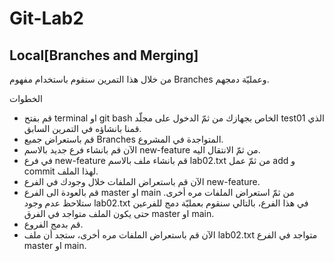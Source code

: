 # Git-Lab2
## Local[Branches and Merging]

من خلال هذا التمرين سنقوم باستخدام مفهوم Branches وعمليّة دمجهم. 

الخطوات
- قم بفتح terminal او git bash الخاص بجهازك من ثمّ الدخول على مجلّد test01 الذي قمنا بانشاؤه في التمرين السابق. 
- قم باستعراض جميع Branches المتواجدة في المشروع. 
- الآن قم بانشاء فرع جديد بالاسم new-feature من ثمّ الانتقال اليه. 
- في فرع new-feature قم بانشاء ملف بالاسم lab02.txt من ثمّ عمل add و commit لهذا الملف. 
- الآن قم باستعراض الملفات خلال وجودك في الفرع new-feature.
- قم بالعودة الى الفرع master او main من ثمّ استعراض الملفات مره أخرى. ستلاحظ عدم وجود lab02.txt في هذا الفرع، بالتالي سنقوم بعمليّة دمج للفرعين حتى يكون الملف متواجد في الفرق master او main. 
- قم بدمج الفروع. 
- الآن قم باستعراض الملفات مره أخرى، ستجد أن ملف lab02.txt متواجد في الفرع master او main.
